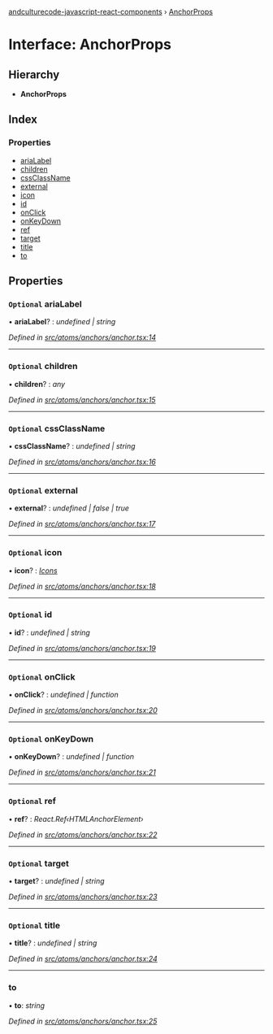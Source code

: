 [andculturecode-javascript-react-components](../README.md) › [AnchorProps](anchorprops.md)

# Interface: AnchorProps

## Hierarchy

* **AnchorProps**

## Index

### Properties

* [ariaLabel](anchorprops.md#optional-arialabel)
* [children](anchorprops.md#optional-children)
* [cssClassName](anchorprops.md#optional-cssclassname)
* [external](anchorprops.md#optional-external)
* [icon](anchorprops.md#optional-icon)
* [id](anchorprops.md#optional-id)
* [onClick](anchorprops.md#optional-onclick)
* [onKeyDown](anchorprops.md#optional-onkeydown)
* [ref](anchorprops.md#optional-ref)
* [target](anchorprops.md#optional-target)
* [title](anchorprops.md#optional-title)
* [to](anchorprops.md#to)

## Properties

### `Optional` ariaLabel

• **ariaLabel**? : *undefined | string*

*Defined in [src/atoms/anchors/anchor.tsx:14](https://github.com/phess101/AndcultureCode.JavaScript.React.Components/blob/5fd6ba2/src/atoms/anchors/anchor.tsx#L14)*

___

### `Optional` children

• **children**? : *any*

*Defined in [src/atoms/anchors/anchor.tsx:15](https://github.com/phess101/AndcultureCode.JavaScript.React.Components/blob/5fd6ba2/src/atoms/anchors/anchor.tsx#L15)*

___

### `Optional` cssClassName

• **cssClassName**? : *undefined | string*

*Defined in [src/atoms/anchors/anchor.tsx:16](https://github.com/phess101/AndcultureCode.JavaScript.React.Components/blob/5fd6ba2/src/atoms/anchors/anchor.tsx#L16)*

___

### `Optional` external

• **external**? : *undefined | false | true*

*Defined in [src/atoms/anchors/anchor.tsx:17](https://github.com/phess101/AndcultureCode.JavaScript.React.Components/blob/5fd6ba2/src/atoms/anchors/anchor.tsx#L17)*

___

### `Optional` icon

• **icon**? : *[Icons](../enums/icons.md)*

*Defined in [src/atoms/anchors/anchor.tsx:18](https://github.com/phess101/AndcultureCode.JavaScript.React.Components/blob/5fd6ba2/src/atoms/anchors/anchor.tsx#L18)*

___

### `Optional` id

• **id**? : *undefined | string*

*Defined in [src/atoms/anchors/anchor.tsx:19](https://github.com/phess101/AndcultureCode.JavaScript.React.Components/blob/5fd6ba2/src/atoms/anchors/anchor.tsx#L19)*

___

### `Optional` onClick

• **onClick**? : *undefined | function*

*Defined in [src/atoms/anchors/anchor.tsx:20](https://github.com/phess101/AndcultureCode.JavaScript.React.Components/blob/5fd6ba2/src/atoms/anchors/anchor.tsx#L20)*

___

### `Optional` onKeyDown

• **onKeyDown**? : *undefined | function*

*Defined in [src/atoms/anchors/anchor.tsx:21](https://github.com/phess101/AndcultureCode.JavaScript.React.Components/blob/5fd6ba2/src/atoms/anchors/anchor.tsx#L21)*

___

### `Optional` ref

• **ref**? : *React.Ref‹HTMLAnchorElement›*

*Defined in [src/atoms/anchors/anchor.tsx:22](https://github.com/phess101/AndcultureCode.JavaScript.React.Components/blob/5fd6ba2/src/atoms/anchors/anchor.tsx#L22)*

___

### `Optional` target

• **target**? : *undefined | string*

*Defined in [src/atoms/anchors/anchor.tsx:23](https://github.com/phess101/AndcultureCode.JavaScript.React.Components/blob/5fd6ba2/src/atoms/anchors/anchor.tsx#L23)*

___

### `Optional` title

• **title**? : *undefined | string*

*Defined in [src/atoms/anchors/anchor.tsx:24](https://github.com/phess101/AndcultureCode.JavaScript.React.Components/blob/5fd6ba2/src/atoms/anchors/anchor.tsx#L24)*

___

###  to

• **to**: *string*

*Defined in [src/atoms/anchors/anchor.tsx:25](https://github.com/phess101/AndcultureCode.JavaScript.React.Components/blob/5fd6ba2/src/atoms/anchors/anchor.tsx#L25)*
